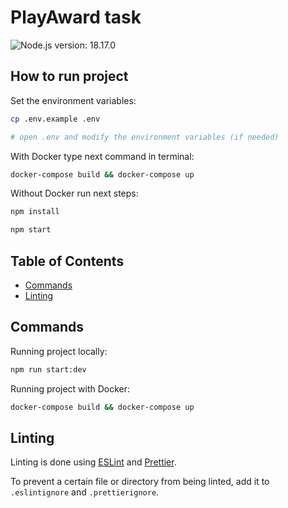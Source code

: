 # PlayAward task

![Node.js version: 18.17.0](https://img.shields.io/static/v1?label=node-version&message=18.17.0&color=brightgreen)

## How to run project

Set the environment variables:

```bash
cp .env.example .env

# open .env and modify the environment variables (if needed)
```
With Docker type next command in terminal:
```bash
docker-compose build && docker-compose up
```

Without Docker run next steps:
```bash
npm install
```

```bash
npm start
```

## Table of Contents

- [Commands](#commands)
- [Linting](#linting)


## Commands

Running project locally:

```bash
npm run start:dev
```

Running project with Docker:

```bash
docker-compose build && docker-compose up
```


## Linting

Linting is done using [ESLint](https://eslint.org/) and [Prettier](https://prettier.io).

To prevent a certain file or directory from being linted, add it to `.eslintignore` and `.prettierignore`.
